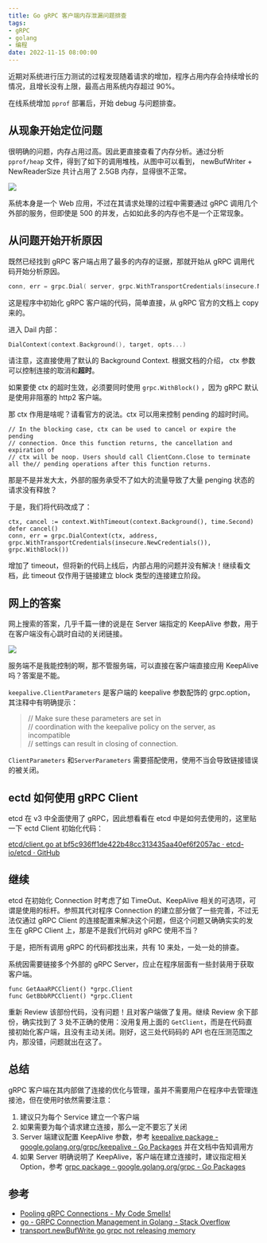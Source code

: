 ```yaml
---
title: Go gRPC 客户端内存泄漏问题排查
tags: 
- gRPC
- golang
- 编程
date: 2022-11-15 08:00:00
---
```


近期对系统进行压力测试的过程发现随着请求的增加，程序占用内存会持续增长的情况，且增长没有上限，最高占用系统内存超过 90%。

在线系统增加 `pprof` 部署后，开始 debug 与问题排查。

## 从现象开始定位问题

很明确的问题，内存占用过高。因此更直接查看了内存分析。通过分析 `pprof/heap` 文件，得到了如下的调用堆栈，从图中可以看到， newBufWriter + NewReaderSize 共计占用了 2.5GB 内存，显得很不正常。

![](https://tva1.sinaimg.cn/large/008vxvgGgy1h85ywm8sntj30vm0u0tcm.jpg)

系统本身是一个 Web 应用，不过在其请求处理的过程中需要通过 gRPC 调用几个外部的服务，但即使是 500 的并发，占如如此多的内存也不是一个正常现象。

## 从问题开始开析原因

既然已经找到 gRPC 客户端占用了最多的内存的证据，那就开始从 gRPC 调用代码开始分析原因。

```go
conn, err = grpc.Dial( server, grpc.WithTransportCredentials(insecure.NewCredentials()), grpc.WithBlock())
```

这是程序中初始化 gRPC 客户端的代码，简单直接，从 gRPC 官方的文档上 copy 来的。

进入 Dail 内部：

```go
DialContext(context.Background(), target, opts...)
```

请注意，这直接使用了默认的 Background Context. 根据文档的介绍， ctx 参数可以控制连接的取消和**超时**。

如果要使 ctx 的超时生效，必须要同时使用 `grpc.WithBlock()` ，因为 gRPC 默认是使用非阻塞的 http2 客户端。

那 ctx 作用是啥呢？请看官方的说法。ctx 可以用来控制 pending 的超时时间。

```
// In the blocking case, ctx can be used to cancel or expire the pending  
// connection. Once this function returns, the cancellation and expiration of  
// ctx will be noop. Users should call ClientConn.Close to terminate all the// pending operations after this function returns.
```

那是不是并发大太，外部的服务承受不了如大的流量导致了大量 penging 状态的请求没有释放？

于是，我们将代码改成了：

```
ctx, cancel := context.WithTimeout(context.Background(), time.Second)  
defer cancel()
conn, err = grpc.DialContext(ctx, address, grpc.WithTransportCredentials(insecure.NewCredentials()), grpc.WithBlock())
```

增加了 timeout，但将新的代码上线后，内部占用的问题并没有解决！继续看文档，此 timeout 仅作用于链接建立 block 类型的连接建立阶段。

## 网上的答案

网上搜索的答案，几乎千篇一律的说是在 Server 端指定的 KeepAlive 参数，用于在客户端没有心跳时自动的关闭链接。

![](https://tva1.sinaimg.cn/large/008vxvgGgy1h86q1btnr8j316i0u045f.jpg)

服务端不是我能控制的啊，那不管服务端，可以直接在客户端直接应用 KeepAlive 吗？答案是不能。

`keepalive.ClientParameters` 是客户端的 keepalive 参数配饰的 grpc.option，其注释中有明确提示：

> // Make sure these parameters are set in  
   // coordination with the keepalive policy on the server, as incompatible  
   // settings can result in closing of connection.

`ClientParameters` 和`ServerParameters` 需要搭配使用，使用不当会导致链接错误的被关闭。

## ectd 如何使用 gRPC Client

etcd 在 v3 中全面使用了 gRPC，因此想看看在 etcd 中是如何去使用的，这里贴一下 ectd Client 初始化代码：

[etcd/client.go at bf5c936ff1de422b48cc313435aa40ef6f2057ac · etcd-io/etcd · GitHub](https://github.com/etcd-io/etcd/blob/bf5c936ff1de422b48cc313435aa40ef6f2057ac/client/v3/client.go#L289)

## 继续

etcd 在初始化 Connection 时考虑了如 TimeOut、KeepAlive 相关的可选项，可谓是使用的标杆。参照其代对程序 Connection 的建立部分做了一些完善，不过无法仅通过 gRPC Client 的连接配置来解决这个问题，但这个问题又确确实实的发生在 gRPC Client 上，那是不是我们代码对 gRPC 使用不当？

于是，把所有调用 gRPC 的代码都找出来，共有 10 来处，一处一处的排查。

系统因需要链接多个外部的 gRPC Server，应止在程序层面有一些封装用于获取客户端。

```
func GetAaaRPCClient() *grpc.Client
func GetBbbRPCClient() *grpc.Client
```

重新 Review 该部份代码，没有问题！且对客户端做了复用。继续 Review 余下部份，确实找到了 3 处不正确的使用：没用复用上面的 `GetClient`，而是在代码直接初始化客户端，且没有主动关闭。刚好，这三处代码码的 API 也在压测范围之内，那没错，问题就出在这了。

## 总结

gRPC 客户端在其内部做了连接的优化与管理，虽并不需要用户在程序中去管理连接池，但在使用时依然需要注意：

1. 建议只为每个 Service 建立一个客户端
2. 如果需要为每个请求建立连接，那么一定不要忘了关闭
3. Server 端建议配置 KeepAlive 参数，参考 [keepalive package - google.golang.org/grpc/keepalive - Go Packages](https://pkg.go.dev/google.golang.org/grpc/keepalive#ServerParameters) 并在文档中告知调用方
4. 如果 Server 明确说明了 KeepAlive，客户端在建立连接时，建议指定相关 Option，参考 [grpc package - google.golang.org/grpc - Go Packages](https://pkg.go.dev/google.golang.org/grpc#KeepaliveParams)

## 参考

- [Pooling gRPC Connections - My Code Smells!](https://mycodesmells.com/post/pooling-grpc-connections)
- [go - GRPC Connection Management in Golang - Stack Overflow](https://stackoverflow.com/questions/56067076/grpc-connection-management-in-golang)
- [transport.newBufWrite go grpc not releasing memory](https://groups.google.com/g/grpc-io/c/KGlqYrTOjqI)
